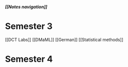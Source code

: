 ##### [[Notes navigation]]
# Semester 3
[[DCT Labs]]
[[DMaML]]
[[German]]
[[Statistical methods]]
# Semester 4
